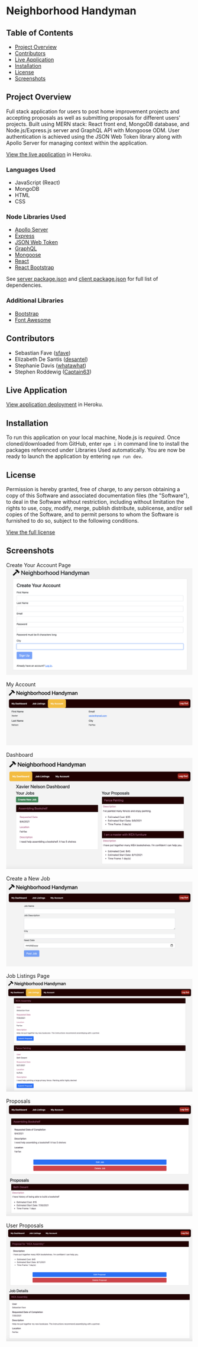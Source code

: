 # Neighborhood Handyman

## Table of Contents
- [Project Overview](#project-overview) 
- [Contributors](#contributors)
- [Live Application](#live-application)
- [Installation](#installation)
- [License](#license)
- [Screenshots](#screenshots)

## Project Overview
Full stack application for users to post home improvement projects and accepting proposals as well as submitting proposals for different users' projects. Built using MERN stack: React front end, MongoDB database, and Node.js/Express.js server and GraphQL API with Mongoose ODM. User authentication is achieved using the JSON Web Token library along with Apollo Server for managing context within the application.

[View the live application](https://neighborhood-handyman.herokuapp.com/) in Heroku.

### Languages Used
- JavaScript (React)
- MongoDB
- HTML
- CSS

### Node Libraries Used
- [Apollo Server](https://www.npmjs.com/package/apollo-server-express)
- [Express](https://www.npmjs.com/package/express)
- [JSON Web Token](https://www.npmjs.com/package/jsonwebtoken)
- [GraphQL](https://www.npmjs.com/package/graphql)
- [Mongoose](https://www.npmjs.com/package/mongoose)
- [React](https://www.npmjs.com/package/react)
- [React Bootstrap](https://www.npmjs.com/package/react-bootstrap)

See [server package.json](./server/package.json) and [client package.json](./client/package.json) for full list of dependencies.

### Additional Libraries
- [Bootstrap](https://www.npmjs.com/package/bootstrap)
- [Font Awesome](https://fontawesome.com)

## Contributors
- Sebastian Fave ([sfave](https://github.com/spfave))
- Elizabeth De Santis ([desantel](https://github.com/desantel))
- Stephanie Davis ([whatawhat](https://github.com/whatawhat))
- Stephen Roddewig ([Captain63](https://github.com/Captain63))

## Live Application
[View application deployment](https://neighborhood-handyman.herokuapp.com/) in Heroku.

## Installation
To run this application on your local machine, Node.js is _required_. Once cloned/downloaded from GitHub, enter ```npm i``` in command line to install the packages referenced under Libraries Used automatically. 
You are now be ready to launch the application by entering ```npm run dev```.

## License
Permission is hereby granted, free of charge, to any person obtaining a copy of this Software and associated documentation files (the "Software"), to deal in the Software without  restriction, including without limitation the rights to use, copy, modify, merge, publish distribute, sublicense, and/or sell copies of the Software, and to permit persons to whom the Software is furnished to do so, subject to the following conditions.

[View the full license](./LICENSE)

## Screenshots
Create Your Account Page
![Signup page](assets/screenshots/signup.png)

My Account
![My Account page](assets/screenshots/account.png)

Dashboard
![Dashboard page](assets/screenshots/dashboard.png)

Create a New Job
![Create a new job page](assets/screenshots/createNewJob.png)

Job Listings Page
![Job Listing page](assets/screenshots/joblistings.png)

Proposals
![Proposals page](assets/screenshots/proposals.png)

User Proposals
![User Proposals page](assets/screenshots/userProposal.png)